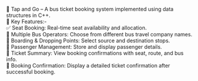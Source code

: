 🔖 Tap and Go – A bus ticket booking system implemented using data structures in C++.
<br>
🧠 Key Features:-
<br>
✅ Seat Booking: Real-time seat availability and allocation.
<br>
🚌 Multiple Bus Operators: Choose from different bus travel company names.
<br>
📍 Boarding & Dropping Points: Select source and destination stops.
<br>
👤 Passenger Management: Store and display passenger details.
<br>
📄 Ticket Summary: View booking confirmations with seat, route, and bus info.
<br>
🧾 Booking Confirmation: Display a detailed ticket confirmation after successful booking.
